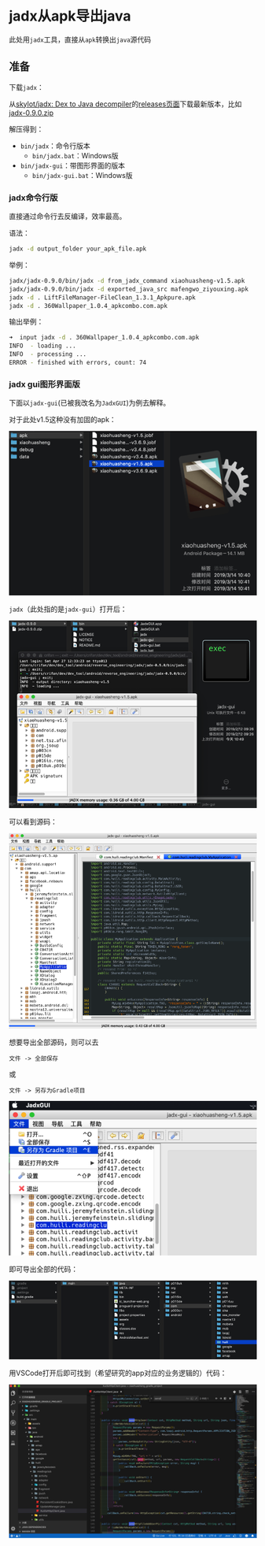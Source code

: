 # jadx从apk导出java

此处用`jadx`工具，直接从`apk`转换出`java`源代码

## 准备

下载`jadx`：

从[skylot/jadx: Dex to Java decompiler](https://github.com/skylot/jadx)的[releases页面](https://github.com/skylot/jadx/releases)下载最新版本，比如[jadx-0.9.0.zip](https://github.com/skylot/jadx/releases/download/v0.9.0/jadx-0.9.0.zip)

解压得到：

* `bin/jadx`：命令行版本
  * `bin/jadx.bat`：Windows版
* `bin/jadx-gui`：带图形界面的版本
  * `bin/jadx-gui.bat`：Windows版

### jadx命令行版

直接通过命令行去反编译，效率最高。

语法：

```bash
jadx -d output_folder your_apk_file.apk
```

举例：

```bash
jadx/jadx-0.9.0/bin/jadx -d from_jadx_command xiaohuasheng-v1.5.apk
jadx/jadx-0.9.0/bin/jadx -d exported_java_src mafengwo_ziyouxing.apk
jadx -d . LiftFileManager-FileClean_1.3.1_Apkpure.apk
jadx -d . 360Wallpaper_1.0.4_apkcombo.com.apk
```

输出举例：

```bash
➜  input jadx -d . 360Wallpaper_1.0.4_apkcombo.com.apk
INFO  - loading ...
INFO  - processing ...
ERROR - finished with errors, count: 74
```

### jadx gui图形界面版

下面以`jadx-gui`(已被我改名为`JadxGUI`)为例去解释。

对于此处v1.5这种没有加固的apk：

![not_harden_apk](../assets/img/not_harden_apk.png)

`jadx`（此处指的是`jadx-gui`）打开后：

![jadx_open_not_harden_apk](../assets/img/jadx_open_not_harden_apk.png)

可以看到源码：

![jadx_show_apk_java_src](../assets/img/jadx_show_apk_java_src.png)

想要导出全部源码，则可以去

`文件 -> 全部保存`

或

`文件 -> 另存为Gradle项目`

![jadx_gui_save_as_gradle](../assets/img/jadx_gui_save_as_gradle.png)

即可导出全部的代码：

![save_gradle_java_source](../assets/img/save_gradle_java_source.png)

用VSCode打开后即可找到（希望研究的app对应的业务逻辑的）代码：

![vscode_open_jadx_exported_java](../assets/img/vscode_open_jadx_exported_java.png)
